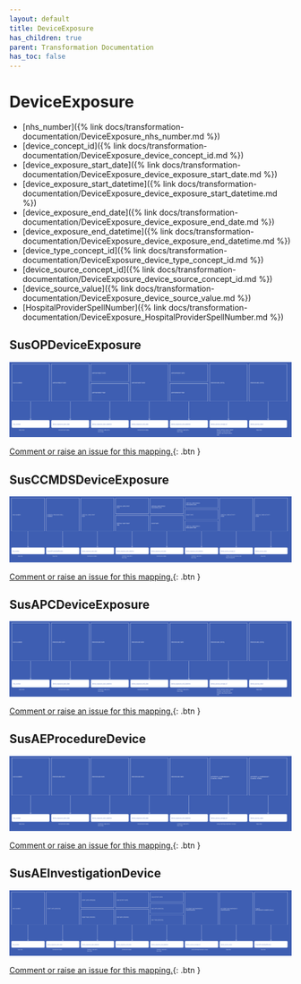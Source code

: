 ```yaml
---
layout: default
title: DeviceExposure
has_children: true
parent: Transformation Documentation
has_toc: false
---
```


# DeviceExposure
* [nhs_number]({% link docs/transformation-documentation/DeviceExposure_nhs_number.md %})
* [device_concept_id]({% link docs/transformation-documentation/DeviceExposure_device_concept_id.md %})
* [device_exposure_start_date]({% link docs/transformation-documentation/DeviceExposure_device_exposure_start_date.md %})
* [device_exposure_start_datetime]({% link docs/transformation-documentation/DeviceExposure_device_exposure_start_datetime.md %})
* [device_exposure_end_date]({% link docs/transformation-documentation/DeviceExposure_device_exposure_end_date.md %})
* [device_exposure_end_datetime]({% link docs/transformation-documentation/DeviceExposure_device_exposure_end_datetime.md %})
* [device_type_concept_id]({% link docs/transformation-documentation/DeviceExposure_device_type_concept_id.md %})
* [device_source_concept_id]({% link docs/transformation-documentation/DeviceExposure_device_source_concept_id.md %})
* [device_source_value]({% link docs/transformation-documentation/DeviceExposure_device_source_value.md %})
* [HospitalProviderSpellNumber]({% link docs/transformation-documentation/DeviceExposure_HospitalProviderSpellNumber.md %})

## SusOPDeviceExposure
<a href="SusOPDeviceExposure.svg" target="_blank"><img src="SusOPDeviceExposure.svg" /></a>

[Comment or raise an issue for this mapping.](https://github.com/answerdigital/oxford-omop-data-mapper/issues/new?title=SusOPDeviceExposure%20mapping){: .btn }
## SusCCMDSDeviceExposure
<a href="SusCCMDSDeviceExposure.svg" target="_blank"><img src="SusCCMDSDeviceExposure.svg" /></a>

[Comment or raise an issue for this mapping.](https://github.com/answerdigital/oxford-omop-data-mapper/issues/new?title=SusCCMDSDeviceExposure%20mapping){: .btn }
## SusAPCDeviceExposure
<a href="SusAPCDeviceExposure.svg" target="_blank"><img src="SusAPCDeviceExposure.svg" /></a>

[Comment or raise an issue for this mapping.](https://github.com/answerdigital/oxford-omop-data-mapper/issues/new?title=SusAPCDeviceExposure%20mapping){: .btn }
## SusAEProcedureDevice
<a href="SusAEProcedureDevice.svg" target="_blank"><img src="SusAEProcedureDevice.svg" /></a>

[Comment or raise an issue for this mapping.](https://github.com/answerdigital/oxford-omop-data-mapper/issues/new?title=SusAEProcedureDevice%20mapping){: .btn }
## SusAEInvestigationDevice
<a href="SusAEInvestigationDevice.svg" target="_blank"><img src="SusAEInvestigationDevice.svg" /></a>

[Comment or raise an issue for this mapping.](https://github.com/answerdigital/oxford-omop-data-mapper/issues/new?title=SusAEInvestigationDevice%20mapping){: .btn }
